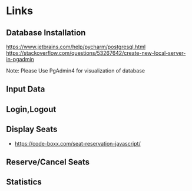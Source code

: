 # Links

## Database Installation 
https://www.jetbrains.com/help/pycharm/postgresql.html
https://stackoverflow.com/questions/53267642/create-new-local-server-in-pgadmin

Note: Please Use PgAdmin4 for visualization of database

## Input Data

## Login,Logout

## Display Seats
- https://code-boxx.com/seat-reservation-javascript/

## Reserve/Cancel Seats

## Statistics
